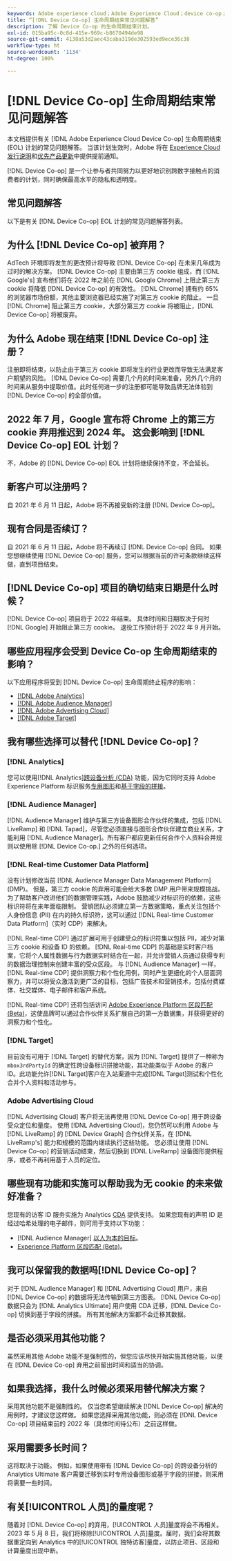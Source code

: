 ```yaml
---
keywords: Adobe experience cloud；Adobe Experience Cloud；device co-op；Device Co-op；生命周期结束
title: “[!DNL Device Co-op] 生命周期结束常见问题解答”
description: 了解 Device Co-op 的生命周期结束计划。
exl-id: 015ba95c-0c8d-415e-969c-b8670494de98
source-git-commit: 4138a53d2aec43caba319de302593ed9ece36c38
workflow-type: ht
source-wordcount: '1134'
ht-degree: 100%

---
```


# [!DNL Device Co-op] 生命周期结束常见问题解答

本文档提供有关 [!DNL Adobe Experience Cloud Device Co-op] 生命周期结束 (EOL) 计划的常见问题解答。 当该计划生效时，Adobe 将在 [Experience Cloud 发行说明](https://experienceleague.adobe.com/docs/release-notes/experience-cloud/current.html)和[优先产品更新](https://www.adobe.com/cn/subscription/priority-product-update.html)中提供提前通知。

[!DNL Device Co-op] 是一个让参与者共同努力以更好地识别跨数字接触点的消费者的计划，同时确保最高水平的隐私和透明度。

## 常见问题解答

以下是有关 [!DNL Device Co-op] EOL 计划的常见问题解答列表。

## 为什么 [!DNL Device Co-op] 被弃用？

AdTech 环境即将发生的更改预计将导致 [!DNL Device Co-op] 在未来几年成为过时的解决方案。 [!DNL Device Co-op] 主要由第三方 cookie 组成，而 [!DNL Google's] 宣布他们将在 2022 年之前在 [!DNL Google Chrome] 上阻止第三方 cookie 将降低 [!DNL Device Co-op] 的有效性。 [!DNL Chrome] 拥有约 65% 的浏览器市场份额，其他主要浏览器已经实施了对第三方 cookie 的阻止。 一旦 [!DNL Chrome] 阻止第三方 cookie，大部分第三方 cookie 将被阻止，[!DNL Device Co-op] 将被废弃。

## 为什么 Adobe 现在结束 [!DNL Device Co-op] 注册？

注册即将结束，以防止由于第三方 cookie 即将发生的行业更改而导致无法满足客户期望的风险。 [!DNL Device Co-op] 需要几个月的时间来准备，另外几个月的时间来从服务中提取价值。此时任何进一步的注册都可能导致品牌无法体验到 [!DNL Device Co-op] 的全部价值。

## 2022 年 7 月，Google 宣布将 Chrome 上的第三方 cookie 弃用推迟到 2024 年。 这会影响到 [!DNL Device Co-op] EOL 计划？

不，Adobe 的 [!DNL Device Co-op] EOL 计划将继续保持不变，不会延长。

## 新客户可以注册吗？

自 2021 年 6 月 11 日起，Adobe 将不再接受新的注册 [!DNL Device Co-op]。

## 现有合同是否续订？

自 2021 年 6 月 11 日起，Adobe 将不再续订 [!DNL Device Co-op] 合同。 如果您想继续使用 [!DNL Device Co-op] 服务，您可以根据当前的许可条款继续这样做，直到项目结束。

## [!DNL Device Co-op] 项目的确切结束日期是什么时候？

[!DNL Device Co-op] 项目将于 2022 年结束。 具体时间和日期取决于何时 [!DNL Google] 开始阻止第三方 cookie。 退役工作预计将于 2022 年 9 月开始。

## 哪些应用程序会受到 Device Co-op 生命周期结束的影响？

以下应用程序将受到 [!DNL Device Co-op] 生命周期终止程序的影响：

- [[!DNL Adobe Analytics]](https://experienceleague.adobe.com/docs/analytics.html?lang=zh-Hans)
- [[!DNL Adobe Audience Manager]](https://experienceleague.adobe.com/docs/audience-manager/user-guide/overview/aam-overview.html?lang=zh-Hans)
- [[!DNL Adobe Advertising Cloud]](https://experienceleague.adobe.com/docs/advertising-cloud.html?lang=zh-Hans)
- [[!DNL Adobe Target]](https://experienceleague.adobe.com/docs/target/using/introduction/intro.html?lang=zh-Hans)

## 我有哪些选择可以替代 [!DNL Device Co-op]？

### [!DNL Analytics]

您可以使用[!DNL Analytics][跨设备分析 (CDA)](https://experienceleague.adobe.com/docs/analytics/components/cda/overview.html) 功能，因为它同时支持 Adobe Experience Platform 标识服务[专用图形](https://experienceleague.adobe.com/docs/analytics/components/cda/device-graph.html?lang=zh-Hans)和[基于字段的拼接](https://experienceleague.adobe.com/docs/analytics/components/cda/field-based-stitching.html?lang=zh-Hans)。

### [!DNL Audience Manager]

[!DNL Audience Manager] 维护与第三方设备图形合作伙伴的集成，包括 [!DNL LiveRamp] 和 [!DNL Tapad]，尽管您必须直接与图形合作伙伴建立商业关系，才能利用 [!DNL Audience Manager]。所有客户都应更新任何合作个人资料合并规则以使用除 [!DNL Device Co-op.] 之外的任何选项。

### [!DNL Real-time Customer Data Platform]

没有计划修改当前 [!DNL Audience Manager Data Management Platform] (DMP)。 但是，第三方 cookie 的弃用可能会给大多数 DMP 用户带来规模挑战。 为了帮助客户改进他们的数据管理实践，Adobe 鼓励减少对标识符的依赖，这些标识符将在来年面临限制。 营销团队必须建立第一方数据策略，重点关注包括个人身份信息 (PII) 在内的持久标识符，这可以通过 [!DNL Real-time Customer Data Platform]（实时 CDP）来解决。

[!DNL Real-time CDP] 通过扩展可用于创建受众的标识符集以包括 PII，减少对第三方 cookie 和设备 ID 的依赖。 [!DNL Real-time CDP] 的基础是实时客户档案，它将个人属性数据与行为数据实时结合在一起，并允许营销人员通过获得专利的数据治理控制来创建丰富的受众区段。 与 [!DNL Audience Manager] 一样，[!DNL Real-time CDP] 提供洞察力和个性化用例，同时产生更细化的个人层面洞察力，并可以将受众激活到更广泛的目标，包括广告技术和营销技术，包括付费媒体、社交媒体、电子邮件和客户系统。

[!DNL Real-time CDP] 还将包括访问 [Adobe Experience Platform 区段匹配 (Beta)](https://experienceleague.adobe.com/docs/experience-platform/segmentation/ui/segment-match/overview.html?lang=zh-Hans)，这使品牌可以通过合作伙伴关系扩展自己的第一方数据集，并获得更好的洞察力和个性化。

### [!DNL Target]

目前没有可用于 [!DNL Target] 的替代方案，因为 [!DNL Target] 提供了一种称为 `mbox3rdPartyId` 的确定性跨设备标识拼接功能，其功能类似于 Adobe 的客户 ID。此功能允许[!DNL Target]客户在入站渠道中完成[!DNL Target]测试和个性化合并个人资料和活动参与。

### Adobe Advertising Cloud

[!DNL Advertising Cloud] 客户将无法再使用 [!DNL Device Co-op] 用于跨设备受众定位和量度。 使用 [!DNL Advertising Cloud]，您仍然可以利用 Adobe 与 [!DNL LiveRamp] 的 [!DNL Device Graph] 合作伙伴关系，在 [!DNL LiveRamp's] 能力和规模的范围内继续执行这些功能。 您必须让使用 [!DNL Device Co-op] 的营销活动结束，然后切换到 [!DNL LiveRamp] 设备图形提供程序，或者不再利用基于人员的定位。

## 哪些现有功能和实施可以帮助我为无 cookie 的未来做好准备？

您现有的访客 ID 服务实施为 Analytics [CDA](https://experienceleague.adobe.com/docs/analytics/components/cda/overview.html) 提供支持。 如果您现有的声明 ID 是经过哈希处理的电子邮件，则可用于支持以下功能：

- [!DNL Audience Manager] [以人为本的目标](https://experienceleague.adobe.com/docs/audience-manager/user-guide/features/destinations/people-based/people-based-destinations-overview.html)。
- [Experience Platform 区段匹配 (Beta)](https://experienceleague.adobe.com/docs/experience-platform/segmentation/ui/segment-match/overview.html?lang=zh-Hans)。

## 我可以保留我的数据吗[!DNL Device Co-op]？

对于 [!DNL Audience Manager] 和 [!DNL Advertising Cloud] 用户，来自 [!DNL Device Co-op] 的数据将无法传输到第三方图表。 [!DNL Device Co-op] 数据只会为 [!DNL Analytics Ultimate] 用户使用 CDA 迁移，[!DNL Device Co-op] 切换到基于字段的拼接。 所有其他解决方案都不会迁移其数据。

## 是否必须采用其他功能？

虽然采用其他 Adobe 功能不是强制性的，但您应该尽快开始实施其他功能，以便在 [!DNL Device Co-op] 弃用之前留出时间和适当的协调。

## 如果我选择，我什么时候必须采用替代解决方案？

采用其他功能不是强制性的。 仅当您希望继续解决 [!DNL Device Co-op] 解决的用例时，才建议您这样做。 如果您选择采用其他功能，则必须在 [!DNL Device Co-op] 项目结束前的 2022 年（具体时间待公布）之前这样做。

## 采用需要多长时间？

这将取决于功能。 例如，如果使用带有 [!DNL Device Co-op] 的跨设备分析的 Analytics Ultimate 客户需要迁移到实时专用设备图形或基于字段的拼接，则采用将需要一些时间。

## 有关[!UICONTROL 人员]的量度呢？

随着对 [!DNL Device Co-op] 的弃用，[!UICONTROL 人员]量度将会不再相关。2023 年 5 月 8 日，我们将移除[!UICONTROL 人员]量度。届时，我们会将其数据重定向到 Analytics 中的[!UICONTROL 独特访客]量度，以防止项目、区段和计算量度出现中断。

